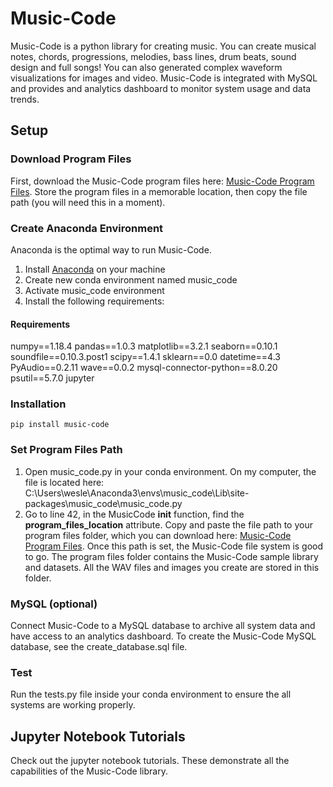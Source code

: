 # Music-Code

Music-Code is a python library for creating music. You can create musical notes, chords, progressions, melodies, bass lines, drum beats, sound design and full songs! You can also generated complex waveform visualizations for images and video. Music-Code is integrated with MySQL and provides and analytics dashboard to monitor system usage and data trends.

## Setup

### Download Program Files
First, download the Music-Code program files here: [Music-Code Program Files](https://drive.google.com/file/d/1HCCqBaiAlhgpqMP7qnceEMxLg-eGJqEa/view?usp=sharing). Store the program files in a memorable location, then copy the file path (you will need this in a moment).

### Create Anaconda Environment
Anaconda is the optimal way to run Music-Code. 
1. Install [Anaconda](https://www.anaconda.com/products/individual) on your machine
2. Create new conda environment named music_code
3. Activate music_code environment
4. Install the following requirements:

#### Requirements
numpy==1.18.4 
pandas==1.0.3 
matplotlib==3.2.1 
seaborn==0.10.1 
soundfile==0.10.3.post1 
scipy==1.4.1 
sklearn==0.0 
datetime==4.3 
PyAudio==0.2.11 
wave==0.0.2 
mysql-connector-python==8.0.20 
psutil==5.7.0 
jupyter

### Installation
`pip install music-code`

### Set Program Files Path
1. Open music_code.py in your conda environment. On my computer, the file is located here: C:\Users\wesle\Anaconda3\envs\music_code\Lib\site-packages\music_code\music_code.py
2. Go to line 42, in the MusicCode __init__ function, find the <b>program_files_location</b> attribute. Copy and paste the file path to your program files folder, which you can download here: [Music-Code Program Files](https://drive.google.com/file/d/1HCCqBaiAlhgpqMP7qnceEMxLg-eGJqEa/view?usp=sharing). Once this path is set, the Music-Code file system is good to go. The program files folder contains the Music-Code sample library and datasets. All the WAV files and images you create are stored in this folder.

### MySQL (optional)
Connect Music-Code to a MySQL database to archive all system data and have access to an analytics dashboard. To create the Music-Code MySQL database, see the create_database.sql file.

### Test
Run the tests.py file inside your conda environment to ensure the all systems are working properly.

## Jupyter Notebook Tutorials
Check out the jupyter notebook tutorials. These demonstrate all the capabilities of the Music-Code library.

